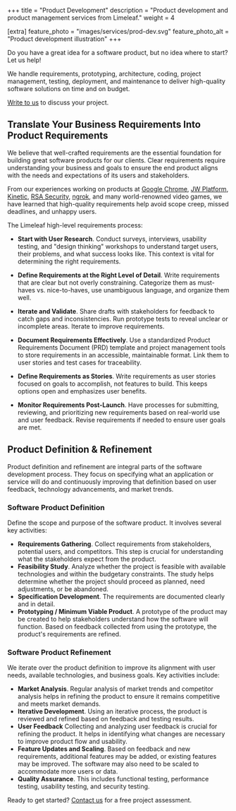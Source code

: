 +++
title = "Product Development"
description = "Product development and product management services from Limeleaf."
weight = 4

[extra]
feature_photo = "images/services/prod-dev.svg"
feature_photo_alt = "Product development illustration"
+++

Do you have a great idea for a software product, but no idea where to start? Let us help!

We handle requirements, prototyping, architecture, coding, project management, testing, deployment, and maintenance to deliver high-quality software solutions on time and on budget. 

[Write to us](https://limeleaf.io/contact/ "Contact us") to discuss your project.

## Translate Your Business Requirements Into Product Requirements

We believe that well-crafted requirements are the essential foundation for building great software products for our clients. Clear requirements require understanding your business and goals to ensure the end product aligns with the needs and expectations of its users and stakeholders.

From our experiences working on products at [Google Chrome](https://www.google.com/chrome/), [JW Platform](https://jwplayer.com), [Kinetic](https://www.wearkinetic.com/), [RSA Security](https://rsa.com "RSA Security"), [ngrok](https://ngrok.com), and many world-renowned video games, we have learned that high-quality requirements help avoid scope creep, missed deadlines, and unhappy users.

The Limeleaf high-level requirements process:

- **Start with User Research**. Conduct surveys, interviews, usability testing, and "design thinking" workshops to understand target users, their problems, and what success looks like. This context is vital for determining the right requirements.

- **Define Requirements at the Right Level of Detail**. Write requirements that are clear but not overly constraining. Categorize them as must-haves vs. nice-to-haves, use unambiguous language, and organize them well.

- **Iterate and Validate**. Share drafts with stakeholders for feedback to catch gaps and inconsistencies. Run prototype tests to reveal unclear or incomplete areas. Iterate to improve requirements.

- **Document Requirements Effectively**. Use a standardized Product Requirements Document (PRD) template and project management tools to store requirements in an accessible, maintainable format. Link them to user stories and test cases for traceability.

- **Define Requirements as Stories**. Write requirements as user stories focused on goals to accomplish, not features to build. This keeps options open and emphasizes user benefits.

- **Monitor Requirements Post-Launch**. Have processes for submitting, reviewing, and prioritizing new requirements based on real-world use and user feedback. Revise requirements if needed to ensure user goals are met.

## Product Definition & Refinement

Product definition and refinement are integral parts of the software development process. They focus on specifying what an application or service will do and continuously improving that definition based on user feedback, technology advancements, and market trends.

### Software Product Definition

Define the scope and purpose of the software product. It involves several key activities:

- **Requirements Gathering**. Collect requirements from stakeholders, potential users, and competitors. This step is crucial for understanding what the stakeholders expect from the product.
- **Feasibility Study**. Analyze whether the project is feasible with available technologies and within the budgetary constraints. The study helps determine whether the project should proceed as planned, need adjustments, or be abandoned.
- **Specification Development**. The requirements are documented clearly and in detail.
- **Prototyping / Minimum Viable Product**. A prototype of the product may be created to help stakeholders understand how the software will function. Based on feedback collected from using the prototype, the product's requirements are refined.

### Software Product Refinement

We iterate over the product definition to improve its alignment with user needs, available technologies, and business goals. Key activities include:

- **Market Analysis**. Regular analysis of market trends and competitor analysis helps in refining the product to ensure it remains competitive and meets market demands.
- **Iterative Development**. Using an iterative process, the product is reviewed and refined based on feedback and testing results.
- **User Feedback** Collecting and analyzing user feedback is crucial for refining the product. It helps in identifying what changes are necessary to improve product flow and usability.
- **Feature Updates and Scaling**. Based on feedback and new requirements, additional features may be added, or existing features may be improved. The software may also need to be scaled to accommodate more users or data.
- **Quality Assurance**. This includes functional testing, performance testing, usability testing, and security testing.

Ready to get started? [Contact us](https://limeleaf.io/contact/ "Contact us") for a free project assessment.